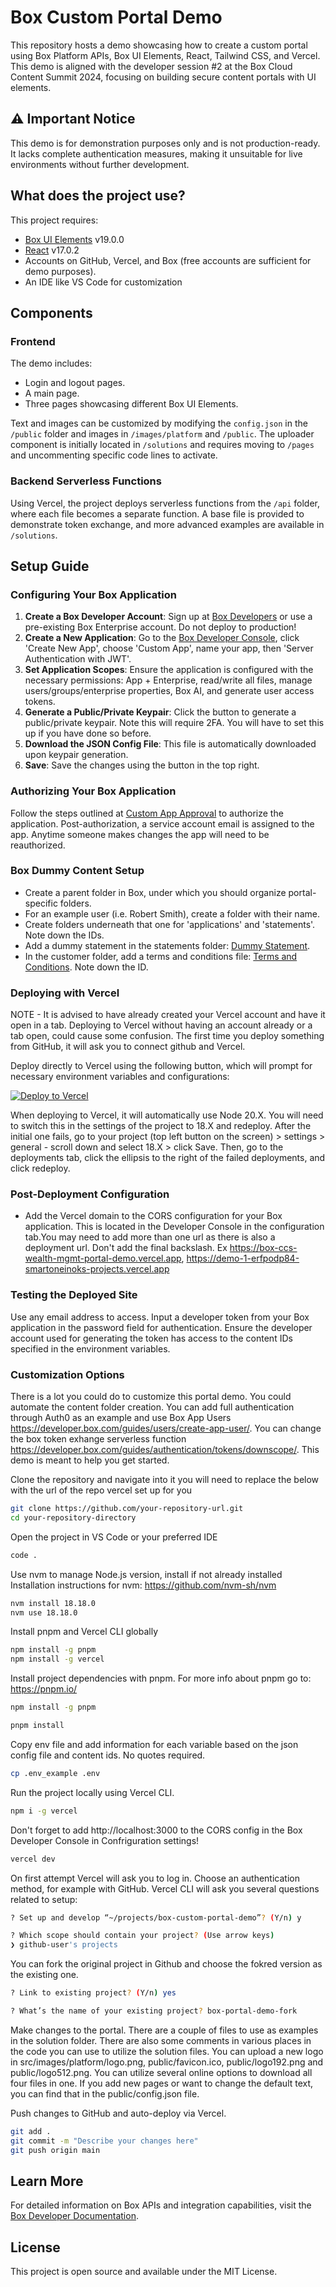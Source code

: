 # Box Custom Portal Demo

This repository hosts a demo showcasing how to create a custom portal using Box Platform APIs, Box UI Elements, React, Tailwind CSS, and Vercel. This demo is aligned with the developer session #2 at the Box Cloud Content Summit 2024, focusing on building secure content portals with UI elements.

## ⚠️ Important Notice

This demo is for demonstration purposes only and is not production-ready. It lacks complete authentication measures, making it unsuitable for live environments without further development.

## What does the project use?

This project requires:
- [Box UI Elements](https://developer.box.com/guides/embed/ui-elements/) v19.0.0
- [React](https://www.npmjs.com/package/react/v/17.0.2) v17.0.2
- Accounts on GitHub, Vercel, and Box (free accounts are sufficient for demo purposes).
- An IDE like VS Code for customization

## Components

### Frontend

The demo includes:
- Login and logout pages.
- A main page.
- Three pages showcasing different Box UI Elements.

Text and images can be customized by modifying the `config.json` in the `/public` folder and images in `/images/platform` and `/public`. The uploader component is initially located in `/solutions` and requires moving to `/pages` and uncommenting specific code lines to activate.

### Backend Serverless Functions

Using Vercel, the project deploys serverless functions from the `/api` folder, where each file becomes a separate function. A base file is provided to demonstrate token exchange, and more advanced examples are available in `/solutions`.

## Setup Guide

### Configuring Your Box Application

1. **Create a Box Developer Account**: Sign up at [Box Developers](https://account.box.com/signup/n/developer) or use a pre-existing Box Enterprise account. Do not deploy to production!
2. **Create a New Application**: Go to the [Box Developer Console](https://app.box.com/developers/console), click 'Create New App', choose 'Custom App', name your app, then 'Server Authentication with JWT'.
3. **Set Application Scopes**: Ensure the application is configured with the necessary permissions: App + Enterprise, read/write all files, manage users/groups/enterprise properties, Box AI, and generate user access tokens.
4. **Generate a Public/Private Keypair**: Click the button to generate a public/private keypair. Note this will require 2FA. You will have to set this up if you have done so before. 
5. **Download the JSON Config File**: This file is automatically downloaded upon keypair generation.
6. **Save**: Save the changes using the button in the top right.

### Authorizing Your Box Application

Follow the steps outlined at [Custom App Approval](https://developer.box.com/guides/authorization/custom-app-approval/) to authorize the application. Post-authorization, a service account email is assigned to the app. Anytime someone makes changes the app will need to be reauthorized. 

### Box Dummy Content Setup

- Create a parent folder in Box, under which you should organize portal-specific folders.
- For an example user (i.e. Robert Smith), create a folder with their name.
- Create folders underneath that one for 'applications' and 'statements'. Note down the IDs.
- Add a dummy statement in the statements folder: [Dummy Statement](https://cloud.box.com/s/gjsrr5jycgf2cuwr9zh11sy5n3clr4a9).
- In the customer folder, add a terms and conditions file: [Terms and Conditions](https://cloud.box.com/s/zi86p374v5kikavtq9xfgiziz9yxh9gh). Note down the ID.

### Deploying with Vercel

NOTE - It is advised to have already created your Vercel account and have it open in a tab. Deploying to Vercel without having an account already or a tab open, could cause some confusion. The first time you deploy something from GitHub, it will ask you to connect github and Vercel. 

Deploy directly to Vercel using the following button, which will prompt for necessary environment variables and configurations:

[![Deploy to Vercel](https://vercel.com/button)](https://vercel.com/new/clone?repository-url=https%3A%2F%2Fgithub.com%2Fbox-community%2Fbox-custom-portal-demo&env=REACT_APP_BOX_CONTENT_UPLOADER_FOLDER_ID,REACT_APP_BOX_UPLOADER_FOLDER_ID,REACT_APP_BOX_PREVIEW_FILE_ID,BOX_CLIENT_ID,BOX_CLIENT_SECRET,BOX_PUBLIC_KEY_ID,BOX_PASSPHRASE,BOX_ENTERPRISE_ID,BOX_PRIVATE_KEY&project-name=box-portal-demo&repository-name=box-portal-demo&build-command=pnpm%20run%20build&install-command=pnpm%20install)

When deploying to Vercel, it will automatically use Node 20.X. You will need to switch this in the settings of the project to 18.X and redeploy. After the initial one fails, go to your project (top left button on the screen) > settings > general - scroll down and select 18.X > click Save. Then, go to the deployments tab, click the ellipsis to the right of the failed deployments, and click redeploy.

### Post-Deployment Configuration

- Add the Vercel domain to the CORS configuration for your Box application. This is located in the Developer Console in the configuration tab.You may need to add more than one url as there is also a deployment url. Don't add the final backslash. Ex https://box-ccs-wealth-mgmt-portal-demo.vercel.app, https://demo-1-erfpodp84-smartoneinoks-projects.vercel.app

### Testing the Deployed Site

Use any email address to access. Input a developer token from your Box application in the password field for authentication. Ensure the developer account used for generating the token has access to the content IDs specified in the environment variables.

### Customization Options

There is a lot you could do to customize this portal demo. You could automate the content folder creation. You can add full authentication through Auth0 as an example and use Box App Users https://developer.box.com/guides/users/create-app-user/. You can change the box token exhange serverless function https://developer.box.com/guides/authentication/tokens/downscope/. This demo is meant to help you get started.

Clone the repository and navigate into it you will need to replace the below with the url of the repo vercel set up for you

```bash
git clone https://github.com/your-repository-url.git
cd your-repository-directory
```

Open the project in VS Code or your preferred IDE

```bash
code .
```

Use nvm to manage Node.js version, install if not already installed
Installation instructions for nvm: https://github.com/nvm-sh/nvm

```bash
nvm install 18.18.0
nvm use 18.18.0
```

Install pnpm and Vercel CLI globally

```bash
npm install -g pnpm
npm install -g vercel
```

Install project dependencies with pnpm. For more info about pnpm go to: https://pnpm.io/

```bash
npm install -g pnpm
```

```bash
pnpm install
```

Copy env file and add information for each variable based on the json config file and content ids. No quotes required.

```bash
cp .env_example .env
```

Run the project locally using Vercel CLI.

```bash
npm i -g vercel
```

Don't forget to add http://localhost:3000 to the CORS config in the Box Developer Console in Confriguration settings!

```bash
vercel dev
```

On first attempt Vercel will ask you to log in. Choose an authentication method, for example with GitHub.
Vercel CLI will ask you several questions related to setup:
``` bash
? Set up and develop “~/projects/box-custom-portal-demo”? (Y/n) y

? Which scope should contain your project? (Use arrow keys)
❯ github-user's projects
```

You can fork the original project in Github and choose the fokred version as the existing one.

```bash
? Link to existing project? (Y/n) yes

? What’s the name of your existing project? box-portal-demo-fork
```

Make changes to the portal. There are a couple of files to use as examples in the solution folder. There are also some comments in various places in the code you can use to utilize the solution files. You can upload a new logo in src/images/platform/logo.png, public/favicon.ico, public/logo192.png and public/logo512.png. You can utilize several online options to download all four files in one. If you add new pages or want to change the default text, you can find that in the public/config.json file.

Push changes to GitHub and auto-deploy via Vercel.

```bash
git add .
git commit -m "Describe your changes here"
git push origin main
```

## Learn More

For detailed information on Box APIs and integration capabilities, visit the [Box Developer Documentation](https://developer.box.com/).

## License

This project is open source and available under the MIT License.
